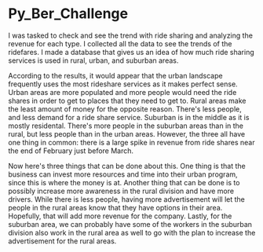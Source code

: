 # Py_Ber_Challenge
I was tasked to check and see the trend with ride sharing and analyzing the revenue for each type.  I collected all the data to see the trends of the ridefares.  I made a database that gives us an idea of how much ride sharing services is used in rural, urban, and suburban areas. 

According to the results, it would appear that the urban landscape frequently uses the most rideshare services as it makes perfect sense.  Urban areas are more populated and more people would need the ride shares in order to get to places that they need to get to.  Rural areas make the least amount of money for the opposite reason.  There's less people, and less demand for a ride share service.  Suburban is in the middle as it is mostly residental.  There's more people in the suburban areas than in the rural, but less people than in the urban areas.  However, the three all have one thing in common: there is a large spike in revenue from ride shares near the end of February just before March.

Now here's three things that can be done about this.  One thing is that the business can invest more resources and time into their urban program, since this is where the money is at.  Another thing that can be done is to possibly increase more awareness in the rural division and have more drivers.  While there is less people, having more advertisement will let the people in the rural areas know that they have options in their area.  Hopefully, that will add more revenue for the company.  Lastly, for the suburban area, we can probably have some of the workers in the suburban division also work in the rural area as well to go with the plan to increase the advertisement for the rural areas.
